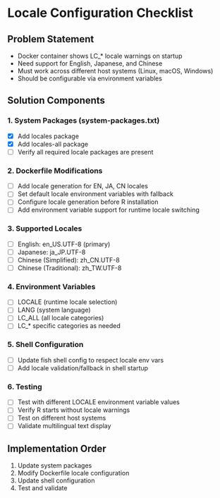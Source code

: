 # Locale Configuration Checklist

## Problem Statement
- Docker container shows LC_* locale warnings on startup
- Need support for English, Japanese, and Chinese
- Must work across different host systems (Linux, macOS, Windows)
- Should be configurable via environment variables

## Solution Components

### 1. System Packages (system-packages.txt)
- [x] Add locales package
- [x] Add locales-all package
- [ ] Verify all required locale packages are present

### 2. Dockerfile Modifications
- [ ] Add locale generation for EN, JA, CN locales
- [ ] Set default locale environment variables with fallback
- [ ] Configure locale generation before R installation
- [ ] Add environment variable support for runtime locale switching

### 3. Supported Locales
- [ ] English: en_US.UTF-8 (primary)
- [ ] Japanese: ja_JP.UTF-8
- [ ] Chinese (Simplified): zh_CN.UTF-8
- [ ] Chinese (Traditional): zh_TW.UTF-8

### 4. Environment Variables
- [ ] LOCALE (runtime locale selection)
- [ ] LANG (system language)
- [ ] LC_ALL (all locale categories)
- [ ] LC_* specific categories as needed

### 5. Shell Configuration
- [ ] Update fish shell config to respect locale env vars
- [ ] Add locale validation/fallback in shell startup

### 6. Testing
- [ ] Test with different LOCALE environment variable values
- [ ] Verify R starts without locale warnings
- [ ] Test on different host systems
- [ ] Validate multilingual text display

## Implementation Order
1. Update system packages
2. Modify Dockerfile locale configuration
3. Update shell configuration
4. Test and validate
